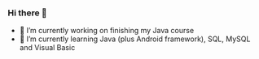 ### Hi there 👋

- 🔭 I’m currently working on finishing my Java course
- 🌱 I’m currently learning Java (plus Android framework), SQL, MySQL and Visual Basic


